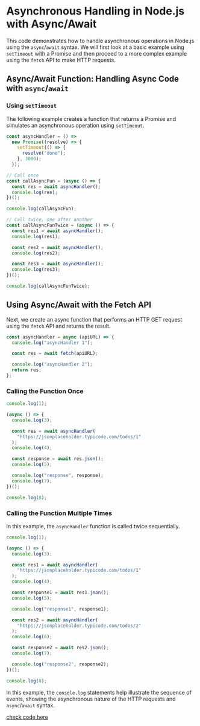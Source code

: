 # Asynchronous Handling in Node.js with Async/Await

This code demonstrates how to handle asynchronous operations in Node.js using the `async`/`await` syntax. We will first look at a basic example using `setTimeout` with a Promise and then proceed to a more complex example using the `fetch` API to make HTTP requests.

## Async/Await Function: Handling Async Code with `async`/`await`

### Using `setTimeout`

The following example creates a function that returns a Promise and simulates an asynchronous operation using `setTimeout`.

```javascript
const asyncHandler = () =>
  new Promise((resolve) => {
    setTimeout(() => {
      resolve("done");
    }, 3000);
  });

// Call once
const callAsyncFun = (async () => {
  const res = await asyncHandler();
  console.log(res);
})();

console.log(callAsyncFun);

// Call twice, one after another
const callAsyncFunTwice = (async () => {
  const res1 = await asyncHandler();
  console.log(res1);

  const res2 = await asyncHandler();
  console.log(res2);

  const res3 = await asyncHandler();
  console.log(res3);
})();

console.log(callAsyncFunTwice);
```

## Using Async/Await with the Fetch API

Next, we create an async function that performs an HTTP GET request using the `fetch` API and returns the result.

```javascript
const asyncHandler = async (apiURL) => {
  console.log("asyncHandler 1");

  const res = await fetch(apiURL);

  console.log("asyncHandler 2");
  return res;
};
```

### Calling the Function Once

```javascript
console.log(1);

(async () => {
  console.log(3);

  const res = await asyncHandler(
    "https://jsonplaceholder.typicode.com/todos/1"
  );
  console.log(4);

  const response = await res.json();
  console.log(5);

  console.log("response", response);
  console.log(7);
})();

console.log(8);
```

### Calling the Function Multiple Times

In this example, the `asyncHandler` function is called twice sequentially.

```javascript
console.log(1);

(async () => {
  console.log(3);

  const res1 = await asyncHandler(
    "https://jsonplaceholder.typicode.com/todos/1"
  );
  console.log(4);

  const response1 = await res1.json();
  console.log(5);

  console.log("response1", response1);

  const res2 = await asyncHandler(
    "https://jsonplaceholder.typicode.com/todos/2"
  );
  console.log(6);

  const response2 = await res2.json();
  console.log(7);

  console.log("response2", response2);
})();

console.log(8);
```

In this example, the `console.log` statements help illustrate the sequence of events, showing the asynchronous nature of the HTTP requests and `async`/`await` syntax.

[check code here](./03_async_code_handling_by_asyncAndAwait.js)

